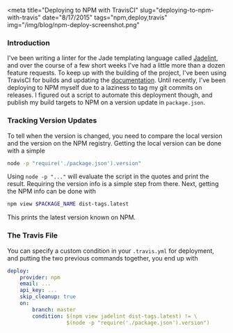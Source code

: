 <meta
    title="Deploying to NPM with TravisCI"
    slug="deploying-to-npm-with-travis"
    date="8/17/2015"
    tags="npm,deploy,travis"
    img="/img/blog/npm-deploy-screenshot.png"
>

### Introduction

I've been writing a linter for the Jade templating language called
[Jadelint](https://github.com/rrdelaney/jadelint), and over the course of a few
short weeks I've had a little more than a dozen feature requests. To keep up
with the building of the project, I've been using TravisCI for builds and
updating the [documentation](http://rdel.io/jadelint). Until recently, I've been
deploying to NPM myself due to a laziness to tag my git commits on releases.
I figured out a script to automate this deployment though, and publish my build
targets to NPM on a version update in `package.json`.

### Tracking Version Updates

To tell when the version is changed, you need to compare the local version and
the version on the NPM registry. Getting the local version can be done with a
simple

```bash
node -p "require('./package.json').version"
```

Using `node -p "..."` will evaluate the script in the quotes and print the
result. Requiring the version info is a simple step from there. Next, getting
the NPM info can be done with

```bash
npm view $PACKAGE_NAME dist-tags.latest
```

This prints the latest version known on NPM.

### The Travis File

You can specify a custom condition in your `.travis.yml` for deployment, and
putting the two previous commands together, you end up with

```yaml
deploy:
    provider: npm
    email: ...
    api_key: ...
    skip_cleanup: true
    on:
        branch: master
        condition: $(npm view jadelint dist-tags.latest) != \
                   $(node -p "require('./package.json').version")
```
